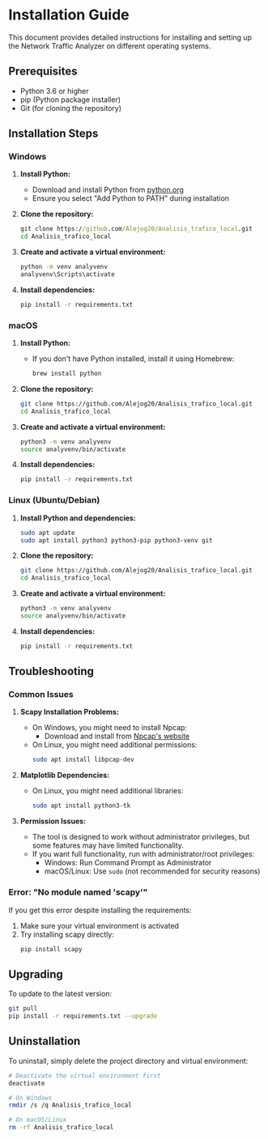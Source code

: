 # Installation Guide

This document provides detailed instructions for installing and setting up the Network Traffic Analyzer on different operating systems.

## Prerequisites

- Python 3.6 or higher
- pip (Python package installer)
- Git (for cloning the repository)

## Installation Steps

### Windows

1. **Install Python:**
   - Download and install Python from [python.org](https://www.python.org/downloads/windows/)
   - Ensure you select "Add Python to PATH" during installation

2. **Clone the repository:**
   ```cmd
   git clone https://github.com/Alejog20/Analisis_trafico_local.git
   cd Analisis_trafico_local
   ```

3. **Create and activate a virtual environment:**
   ```cmd
   python -m venv analyvenv
   analyvenv\Scripts\activate
   ```

4. **Install dependencies:**
   ```cmd
   pip install -r requirements.txt
   ```

### macOS

1. **Install Python:**
   - If you don't have Python installed, install it using Homebrew:
     ```bash
     brew install python
     ```

2. **Clone the repository:**
   ```bash
   git clone https://github.com/Alejog20/Analisis_trafico_local.git
   cd Analisis_trafico_local
   ```

3. **Create and activate a virtual environment:**
   ```bash
   python3 -m venv analyvenv
   source analyvenv/bin/activate
   ```

4. **Install dependencies:**
   ```bash
   pip install -r requirements.txt
   ```

### Linux (Ubuntu/Debian)

1. **Install Python and dependencies:**
   ```bash
   sudo apt update
   sudo apt install python3 python3-pip python3-venv git
   ```

2. **Clone the repository:**
   ```bash
   git clone https://github.com/Alejog20/Analisis_trafico_local.git
   cd Analisis_trafico_local
   ```

3. **Create and activate a virtual environment:**
   ```bash
   python3 -m venv analyvenv
   source analyvenv/bin/activate
   ```

4. **Install dependencies:**
   ```bash
   pip install -r requirements.txt
   ```

## Troubleshooting

### Common Issues

1. **Scapy Installation Problems:**
   - On Windows, you might need to install Npcap:
     - Download and install from [Npcap's website](https://nmap.org/npcap/)
   - On Linux, you might need additional permissions:
     ```bash
     sudo apt install libpcap-dev
     ```

2. **Matplotlib Dependencies:**
   - On Linux, you might need additional libraries:
     ```bash
     sudo apt install python3-tk
     ```

3. **Permission Issues:**
   - The tool is designed to work without administrator privileges, but some features may have limited functionality.
   - If you want full functionality, run with administrator/root privileges:
     - Windows: Run Command Prompt as Administrator
     - macOS/Linux: Use `sudo` (not recommended for security reasons)

### Error: "No module named 'scapy'"

If you get this error despite installing the requirements:

1. Make sure your virtual environment is activated
2. Try installing scapy directly:
   ```bash
   pip install scapy
   ```

## Upgrading

To update to the latest version:

```bash
git pull
pip install -r requirements.txt --upgrade
```

## Uninstallation

To uninstall, simply delete the project directory and virtual environment:

```bash
# Deactivate the virtual environment first
deactivate

# On Windows
rmdir /s /q Analisis_trafico_local

# On macOS/Linux
rm -rf Analisis_trafico_local
```
